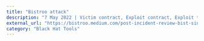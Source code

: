 ```yaml
---
title: "Bistroo attack"
description: "7 May 2022 | Victim contract, Exploit contract, Exploit transaction"
external_url: "https://bistroo.medium.com/post-incident-review-bist-single-asset-staking-binancesmartchain-security-breach-5194590605f"
category: "Black Hat Tools"
---
```


